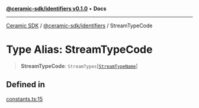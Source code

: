 [**@ceramic-sdk/identifiers v0.1.0**](../README.md) • **Docs**

***

[Ceramic SDK](../../../README.md) / [@ceramic-sdk/identifiers](../README.md) / StreamTypeCode

# Type Alias: StreamTypeCode

> **StreamTypeCode**: `StreamTypes`\[[`StreamTypeName`](StreamTypeName.md)\]

## Defined in

[constants.ts:15](https://github.com/ceramicstudio/ceramic-sdk/blob/08d58118912aa26627dbf829b08a7b8bc9962e2e/packages/identifiers/src/constants.ts#L15)
